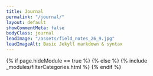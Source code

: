 ```yaml
---
title: Journal
permalink: "/journal/"
layout: default
showCommentMeta: false
bodyClass: journal
leadImage: "/assets/field_notes_26_9.jpg"
leadImageAlt: Basic Jekyll markdown & syntax
---
```


{% if page.hideModule == true %}
{% else %}
  {% include _modules/filterCategories.html %}
{% endif %}
